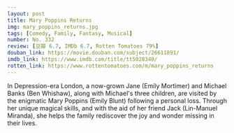 ```yaml
---
layout: post 
title: Mary Poppins Returns
img: mary_poppins_returns.jpg
tags: [Comedy, Family, Fantasy, Musical]
number: No. 332
review: [豆瓣 6.7, IMDb 6.7, Rotten Tomatoes 79%]
douban_link: https://movie.douban.com/subject/26611891/
imdb_link: https://www.imdb.com/title/tt5028340/
rotten_link: https://www.rottentomatoes.com/m/mary_poppins_returns
---
```


In Depression-era London, a now-grown Jane (Emily Mortimer) and Michael Banks (Ben Whishaw), along with Michael's three children, are visited by the enigmatic Mary Poppins (Emily Blunt) following a personal loss. Through her unique magical skills, and with the aid of her friend Jack (Lin-Manuel Miranda), she helps the family rediscover the joy and wonder missing in their lives.